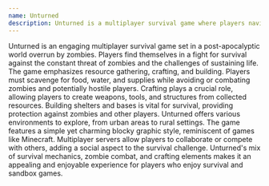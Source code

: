 ```yaml
---
name: Unturned
description: Unturned is a multiplayer survival game where players navigate a zombie-infested world, gathering resources, crafting items, and building shelters.
---
```


Unturned is an engaging multiplayer survival game set in a post-apocalyptic world overrun by zombies. Players find themselves in a fight for survival against the constant threat of zombies and the challenges of sustaining life. The game emphasizes resource gathering, crafting, and building. Players must scavenge for food, water, and supplies while avoiding or combating zombies and potentially hostile players. Crafting plays a crucial role, allowing players to create weapons, tools, and structures from collected resources. Building shelters and bases is vital for survival, providing protection against zombies and other players. Unturned offers various environments to explore, from urban areas to rural settings. The game features a simple yet charming blocky graphic style, reminiscent of games like Minecraft. Multiplayer servers allow players to collaborate or compete with others, adding a social aspect to the survival challenge. Unturned's mix of survival mechanics, zombie combat, and crafting elements makes it an appealing and enjoyable experience for players who enjoy survival and sandbox games.
